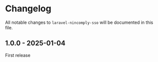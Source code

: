 # Changelog

All notable changes to `laravel-nincomply-sso` will be documented in this file.

## 1.0.0 - 2025-01-04

First release
